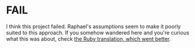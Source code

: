 FAIL
====

I think this project failed. Raphael's assumptions seem to make it poorly suited to this approach. If you somehow wandered here and you're curious what this was about, check [the Ruby translation, which went better](http://gilesbowkett.blogspot.com/2009/07/simplified-2d-particle-systems-in-ruby.html).